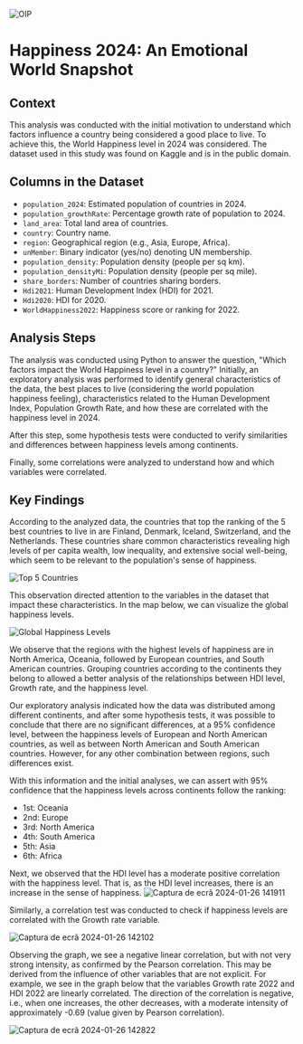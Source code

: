 ![OIP](https://github.com/VanGaigher/Best_Contries_to_Live/assets/127983483/7a68bf97-18d2-40d5-a232-ac2a1afc9823)

# Happiness 2024: An Emotional World Snapshot


## Context

This analysis was conducted with the initial motivation to understand which factors influence a country being considered a good place to live. To achieve this, the World Happiness level in 2024 was considered. The dataset used in this study was found on Kaggle and is in the public domain.

## Columns in the Dataset

- `population_2024`: Estimated population of countries in 2024.
- `population_growthRate`: Percentage growth rate of population to 2024.
- `land_area`: Total land area of countries.
- `country`: Country name.
- `region`: Geographical region (e.g., Asia, Europe, Africa).
- `unMember`: Binary indicator (yes/no) denoting UN membership.
- `population_density`: Population density (people per sq km).
- `population_densityMi`: Population density (people per sq mile).
- `share_borders`: Number of countries sharing borders.
- `Hdi2021`: Human Development Index (HDI) for 2021.
- `Hdi2020`: HDI for 2020.
- `WorldHappiness2022`: Happiness score or ranking for 2022.

## Analysis Steps

The analysis was conducted using Python to answer the question, "Which factors impact the World Happiness level in a country?" Initially, an exploratory analysis was performed to identify general characteristics of the data, the best places to live (considering the world population happiness feeling), characteristics related to the Human Development Index, Population Growth Rate, and how these are correlated with the happiness level in 2024.

After this step, some hypothesis tests were conducted to verify similarities and differences between happiness levels among continents.

Finally, some correlations were analyzed to understand how and which variables were correlated.

## Key Findings

According to the analyzed data, the countries that top the ranking of the 5 best countries to live in are Finland, Denmark, Iceland, Switzerland, and the Netherlands. These countries share common characteristics revealing high levels of per capita wealth, low inequality, and extensive social well-being, which seem to be relevant to the population's sense of happiness.

![Top 5 Countries](https://github.com/VanGaigher/Best_Contries_to_Live/assets/127983483/dd35f4bc-29a3-48ff-b6d0-74634bbc55a8)

This observation directed attention to the variables in the dataset that impact these characteristics. In the map below, we can visualize the global happiness levels.

![Global Happiness Levels](https://github.com/VanGaigher/Best_Contries_to_Live/assets/127983483/18c59950-cc81-441b-9fae-12c6f3e3ecee)

We observe that the regions with the highest levels of happiness are in North America, Oceania, followed by European countries, and South American countries. Grouping countries according to the continents they belong to allowed a better analysis of the relationships between HDI level, Growth rate, and the happiness level.

Our exploratory analysis indicated how the data was distributed among different continents, and after some hypothesis tests, it was possible to conclude that there are no significant differences, at a 95% confidence level, between the happiness levels of European and North American countries, as well as between North American and South American countries. However, for any other combination between regions, such differences exist.

With this information and the initial analyses, we can assert with 95% confidence that the happiness levels across continents follow the ranking:
- 1st: Oceania
- 2nd: Europe
- 3rd: North America
- 4th: South America
- 5th: Asia
- 6th: Africa

Next, we observed that the HDI level has a moderate positive correlation with the happiness level. That is, as the HDI level increases, there is an increase in the sense of happiness.
![Captura de ecrã 2024-01-26 141911](https://github.com/VanGaigher/Best_Contries_to_Live/assets/127983483/695fcc88-3bb5-40f7-931e-6f9df9610f56)

Similarly, a correlation test was conducted to check if happiness levels are correlated with the Growth rate variable.

![Captura de ecrã 2024-01-26 142102](https://github.com/VanGaigher/Best_Contries_to_Live/assets/127983483/b5978c58-6acf-4b95-aa36-8649d2d66d4b)

Observing the graph, we see a negative linear correlation, but with not very strong intensity, as confirmed by the Pearson correlation. This may be derived from the influence of other variables that are not explicit. For example, we see in the graph below that the variables Growth rate 2022 and HDI 2022 are linearly correlated. The direction of the correlation is negative, i.e., when one increases, the other decreases, with a moderate intensity of approximately -0.69 (value given by Pearson correlation).

![Captura de ecrã 2024-01-26 142822](https://github.com/VanGaigher/Best_Contries_to_Live/assets/127983483/5bed9f3d-997d-4568-a06e-e4ca346942fd)


